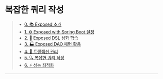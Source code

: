 # 복잡한 쿼리 작성

> - [0. 📚 Exposed 소개](./00_kotlin-exposed.md)
> - [1. ⚙️ Exposed with Spring Boot 설정](./01_kotlin-exposed.md)
> - [2. 🔧 Exposed DSL 심화 학습](./02_kotlin-exposed.md)
> - [3. 🏭 Exposed DAO 패턴 활용](./03_kotlin-exposed.md)
> - [4. 💫 트랜잭션 관리](./04_kotlin-exposed.md)
> - [5. 🔍 복잡한 쿼리 작성](./05_kotlin-exposed.md)
> - [6. ⚡ 성능 최적화](./06_kotlin-exposed.md)

---

